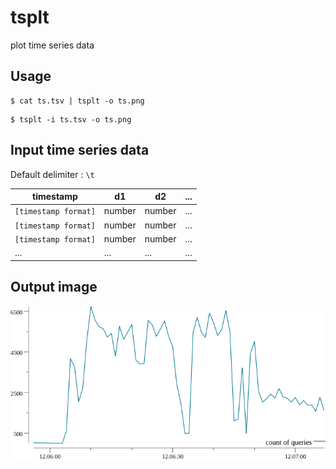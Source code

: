 # tsplt

plot time series data

## Usage

``` console
$ cat ts.tsv | tsplt -o ts.png
```

``` console
$ tsplt -i ts.tsv -o ts.png
```

## Input time series data

Default delimiter : `\t`

| timestamp | d1 | d2 | ... |
| --- | --- | --- | --- | 
| `[timestamp format]` | number | number | ... |
| `[timestamp format]` | number | number | ... |
| `[timestamp format]` | number | number | ... |
| ... | ... | ... | ... |

## Output image

![testdata/isucon.png](testdata/isucon.png)
